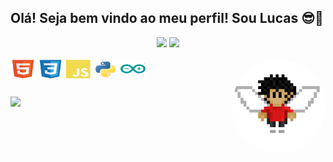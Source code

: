 ## Olá! Seja bem vindo ao meu perfil! Sou Lucas 😎🎉

<div align="center" style="display: inline_block">
  <img height="145em" src="https://github-readme-stats.vercel.app/api?username=Lusques&show_icons=true&theme=radical&include_all_commits=true&count_private=true"/>
  <img height="145em" src="https://github-readme-stats.vercel.app/api/top-langs/?username=Lusques&layout=compact&langs_count=7&theme=radical"/>
</div>
  <div style="display: inline_block"><br>
  <img align="center" alt="Lusques-HTML" height="30" width="40" src="https://raw.githubusercontent.com/devicons/devicon/master/icons/html5/html5-original.svg">
  <img align="center" alt="Lusques-CSS" height="30" width="40" src="https://raw.githubusercontent.com/devicons/devicon/master/icons/css3/css3-original.svg">
  <img align="center" alt="Lusques-Js" height="30" width="40" src="https://raw.githubusercontent.com/devicons/devicon/master/icons/javascript/javascript-plain.svg">
  <img align="center" alt="Lusques-Python" height="30" width="40" src="https://raw.githubusercontent.com/devicons/devicon/master/icons/python/python-original.svg">
  <img align="center" alt="Lusques-Python" height="30" width="40" src="https://github.com/devicons/devicon/blob/master/icons/arduino/arduino-original.svg">
    <img align="right" alt="lusques-pic" height="150" style="border-radius:50%" src="lusques_voo.gif">
</div>
  
  ##
  
<div>
  <a href="https://www.linkedin.com/in/lucas-carlos-76aba0165/" target="_blank"><img src="https://img.shields.io/badge/-LinkedIn-%230077B5?style=for-the-badge&logo=linkedin&logoColor=white" target="_blank"></a>
</div>
<!--
**Lusques/Lusques** is a ✨ _special_ ✨ repository because its `README.md` (this file) appears on your GitHub profile.

Here are some ideas to get you started:

- 🔭 I’m currently working on ...
- 🌱 I’m currently learning ...
- 👯 I’m looking to collaborate on ...
- 🤔 I’m looking for help with ...
- 💬 Ask me about ...
- 📫 How to reach me: ...
- 😄 Pronouns: ...
- ⚡ Fun fact: ...
-->
